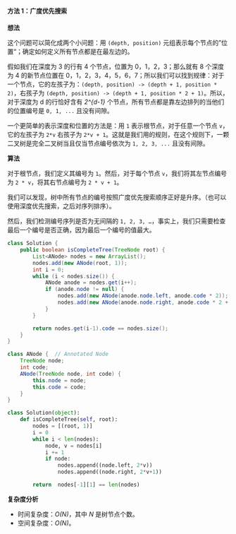 #### 方法 1：广度优先搜索

**想法**

这个问题可以简化成两个小问题：用 `(depth, position)` 元组表示每个节点的”位置“；确定如何定义所有节点都是在最左边的。

假如我们在深度为 3 的行有 4 个节点，位置为 0，1，2，3；那么就有 8 个深度为 4 的新节点位置在 0，1，2，3，4，5，6，7；所以我们可以找到规律：对于一个节点，它的左孩子为：`(depth, position) -> (depth + 1, position * 2)`，右孩子为 `(depth, position) -> (depth + 1, position * 2 + 1)`。所以，对于深度为 d 的行恰好含有 *2^{d-1}* 个节点，所有节点都是靠左边排列的当他们的位置编号是 `0, 1, ...` 且没有间隙。

一个更简单的表示深度和位置的方法是：用 `1` 表示根节点，对于任意一个节点 `v`，它的左孩子为 `2*v` 右孩子为 `2*v + 1`。这就是我们用的规则，在这个规则下，一颗二叉树是完全二叉树当且仅当节点编号依次为 `1, 2, 3, ...` 且没有间隙。

**算法**

对于根节点，我们定义其编号为 `1`。然后，对于每个节点 `v`，我们将其左节点编号为 `2 * v`，将其右节点编号为 `2 * v + 1`。

我们可以发现，树中所有节点的编号按照广度优先搜索顺序正好是升序。（也可以使用深度优先搜索，之后对序列排序）。

然后，我们检测编号序列是否为无间隔的 `1, 2, 3, …`，事实上，我们只需要检查最后一个编号是否正确，因为最后一个编号的值最大。

```Java []
class Solution {
    public boolean isCompleteTree(TreeNode root) {
        List<ANode> nodes = new ArrayList();
        nodes.add(new ANode(root, 1));
        int i = 0;
        while (i < nodes.size()) {
            ANode anode = nodes.get(i++);
            if (anode.node != null) {
                nodes.add(new ANode(anode.node.left, anode.code * 2));
                nodes.add(new ANode(anode.node.right, anode.code * 2 + 1));
            }
        }

        return nodes.get(i-1).code == nodes.size();
    }
}

class ANode {  // Annotated Node
    TreeNode node;
    int code;
    ANode(TreeNode node, int code) {
        this.node = node;
        this.code = code;
    }
}
```

```Python []
class Solution(object):
    def isCompleteTree(self, root):
        nodes = [(root, 1)]
        i = 0
        while i < len(nodes):
            node, v = nodes[i]
            i += 1
            if node:
                nodes.append((node.left, 2*v))
                nodes.append((node.right, 2*v+1))

        return  nodes[-1][1] == len(nodes)
```

**复杂度分析**

* 时间复杂度：*O(N)*，其中 *N* 是树节点个数。
* 空间复杂度：*O(N)*。